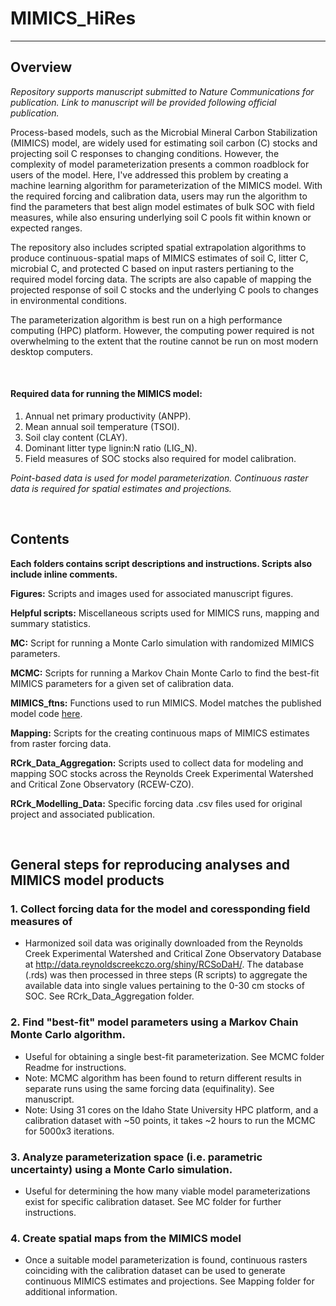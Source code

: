 # MIMICS_HiRes

---


## Overview
*Repository supports manuscript submitted to Nature Communications for publication. Link to manuscript will be provided following official publication.*

Process-based models, such as the Microbial Mineral Carbon Stabilization (MIMICS) model, are widely used for estimating soil carbon (C) stocks and projecting soil C responses to changing conditions. However, the complexity of model parameterization presents a common roadblock for users of the model. Here, I've addressed this problem by creating a machine learning algorithm for parameterization of the MIMICS model. With the required forcing and calibration data, users may run the algorithm to find the parameters that best align model estimates of bulk SOC with field measures, while also ensuring underlying soil C pools fit within known or expected ranges. 

The repository also includes scripted spatial extrapolation algorithms to produce continuous-spatial maps of MIMICS estimates of soil C, litter C, microbial C, and protected C based on input rasters pertianing to the required model forcing data. The scripts are also capable of mapping the projected response of soil C stocks and the underlying C pools to changes in environmental conditions.  

The parameterization algorithm is best run on a high performance computing (HPC) platform. However, the computing power required is not overwhelming to the extent that the routine cannot be run on most modern desktop computers.

</br>

#### Required data for running the MIMICS model:
1) Annual net primary productivity (ANPP).
2) Mean annual soil temperature (TSOI).
3) Soil clay content (CLAY).
4) Dominant litter type lignin:N ratio (LIG_N).
5) Field measures of SOC stocks also required for model calibration.

*Point-based data is used for model parameterization.* 
*Continuous raster data is required for spatial estimates and projections.*

</br>

## Contents

**Each folders contains script descriptions and instructions. Scripts also include inline comments.**

**Figures:** Scripts and images used for associated manuscript figures. </br>

**Helpful scripts:** Miscellaneous scripts used for MIMICS runs, mapping and summary statistics. <br/>

**MC:** Script for running a Monte Carlo simulation with randomized MIMICS parameters.<br/>

**MCMC:** Scripts for running a Markov Chain Monte Carlo to find the best-fit MIMICS parameters for a given set of calibration data.<br/>

**MIMICS_ftns:** Functions used to run MIMICS. Model matches the published model code [here](https://github.com/wwieder/MIMICS/tree/sandbox). <br/>

**Mapping:** Scripts for the creating continuous maps of MIMICS estimates from raster forcing data.</br>

**RCrk_Data_Aggregation:** Scripts used to collect data for modeling and mapping SOC stocks across the Reynolds Creek Experimental Watershed and Critical Zone Observatory (RCEW-CZO).</br>

**RCrk_Modelling_Data:** Specific forcing data .csv files used for original project and associated publication.</br>

</br>

## General steps for reproducing analyses and MIMICS model products

### 1. Collect forcing data for the  model and coressponding field measures of 

  * Harmonized soil data was originally downloaded from the Reynolds Creek Experimental Watershed and Critical Zone Observatory Database at http://data.reynoldscreekczo.org/shiny/RCSoDaH/. The database (.rds) was then processed in three steps (R scripts) to aggregate the available data into single values pertaining to the 0-30 cm stocks of SOC. See RCrk_Data_Aggregation folder.

### 2. Find "best-fit" model parameters using a Markov Chain Monte Carlo algorithm.

 * Useful for obtaining a single best-fit parameterization. See MCMC folder Readme for instructions.
 * Note: MCMC algorithm has been found to return different results in separate runs using the same forcing data (equifinality). See manuscript. 
 * Note: Using 31 cores on the Idaho State University HPC platform, and a calibration dataset with ~50 points, it takes ~2 hours to run the MCMC for 5000x3 iterations.

### 3. Analyze parameterization space (i.e. parametric uncertainty) using a Monte Carlo simulation.

 * Useful for determining the how many viable model parameterizations exist for specific calibration dataset. See MC folder for further instructions. 

### 4. Create spatial maps from the MIMICS model 

 * Once a suitable model parameterization is found, continuous rasters coinciding with the calibration dataset can be used to generate continuous MIMICS estimates and projections. See Mapping folder for additional information.



   
